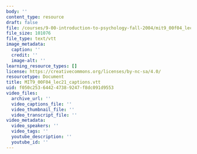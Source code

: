 ```yaml
---
body: ''
content_type: resource
draft: false
file: /courses/9-00-introduction-to-psychology-fall-2004/mit9_00f04_lec21_captions.vtt
file_size: 101076
file_type: text/vtt
image_metadata:
  caption: ''
  credit: ''
  image-alt: ''
learning_resource_types: []
license: https://creativecommons.org/licenses/by-nc-sa/4.0/
resourcetype: Document
title: MIT9_00F04_lec21_captions.vtt
uid: f050c253-6442-4738-9247-f8dc091d9553
video_files:
  archive_url: ''
  video_captions_file: ''
  video_thumbnail_file: ''
  video_transcript_file: ''
video_metadata:
  video_speakers: ''
  video_tags: ''
  youtube_description: ''
  youtube_id: ''
---
```

